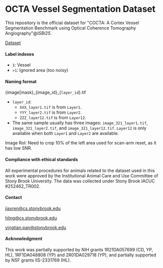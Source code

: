 # OCTA Vessel Segmentation Dataset

This repository is the official dataset for "COCTA: A Cortex Vessel Segmentation Benchmark using Optical Coherence Tomography Angiography"@*ISBI25*.

[Dataset](https://drive.google.com/file/d/1VlTNv5LO2H__y1DJiHelAjHV92zxBDER/view?usp=sharing)

#### Label indexes

- `1`: Vessel
-  `>1`: Ignored area (too noisy)

#### Naming format

{image|mask}\_{image_id}\_{`layer_id`}.tif

- `layer_id`:
  - `XXX_layer1.tif` is from `Layer1`.
  - `YYY_layer2.tif` is from `Layer2`.
  - `ZZZ_layer12.tif` is from `Layer12`.
- The same sample usually has three images: `image_321_layer1.tif`,  `image_321_layer2.tif`, and `image_321_layer12.tif`. `Layer12` is only available when both `Layer1` and `Layer2` are available.

Image RoI: Need to crop 10% of the left area used for scan-arm reset, as it has low SNR.

#### Compliance with ethical standards

All experimental procedures for animals related to the dataset used in this work were approved by the Institutional Animal Care and Use Committee of Stony Brook University. The data was collected under Stony Brook IACUC #252462_TR002.

#### Contact

jiaxren@cs.stonybrook.edu

hling@cs.stonybrook.edu

yingtian.pan@stonybrook.edu

#### Acknowledgment

This work was partially supported by NIH grants 1R21DA057699 (CD, YP, HL), 1RF1DA048808 (YP) and 2R01DA029718 (YP), and partially supported by NSF grants IIS-2331769 (HL).
